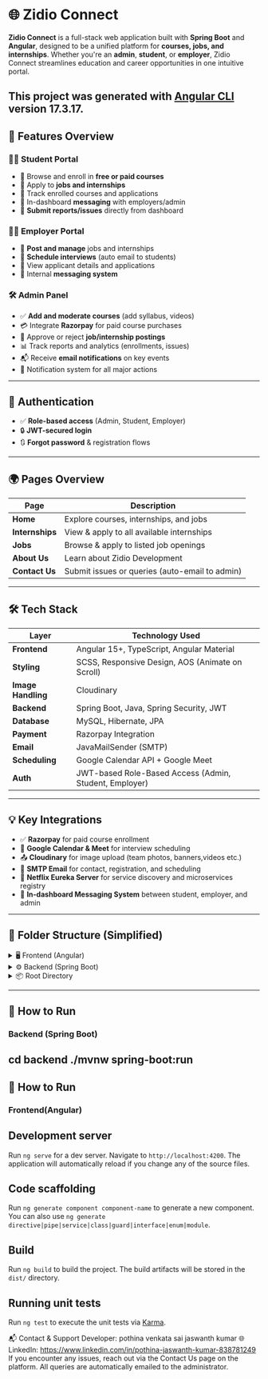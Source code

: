 # 🌐 Zidio Connect

**Zidio Connect** is a full-stack web application built with **Spring Boot** and **Angular**, designed to be a unified platform for **courses, jobs, and internships**. Whether you're an **admin**, **student**, or **employer**, Zidio Connect streamlines education and career opportunities in one intuitive portal.

This project was generated with [Angular CLI](https://github.com/angular/angular-cli) version 17.3.17.
---
## 🚀 Features Overview

### 👨‍🎓 Student Portal
- 🔹 Browse and enroll in **free or paid courses**
- 🔹 Apply to **jobs and internships**
- 🔹 Track enrolled courses and applications
- 🔹 In-dashboard **messaging** with employers/admin
- 🔹 **Submit reports/issues** directly from dashboard

### 👨‍💼 Employer Portal
- 🔸 **Post and manage** jobs and internships
- 🔸 **Schedule interviews** (auto email to students)
- 🔸 View applicant details and applications
- 🔸 Internal **messaging system**

### 🛠️ Admin Panel
- ✅ **Add and moderate courses** (add syllabus, videos)
- 💳 Integrate **Razorpay** for paid course purchases
- 📩 Approve or reject **job/internship postings**
- 📊 Track reports and analytics (enrollments, issues)
- 📬 Receive **email notifications** on key events
- 🔔 Notification system for all major actions

---

## 🔐 Authentication
- ✅ **Role-based access** (Admin, Student, Employer)
- 🔒 **JWT-secured login**
- 🔃 **Forgot password** & registration flows

---

## 🌍 Pages Overview

| Page            | Description                                          |
|-----------------|------------------------------------------------------|
| **Home**        | Explore courses, internships, and jobs              |
| **Internships** | View & apply to all available internships           |
| **Jobs**        | Browse & apply to listed job openings               |
| **About Us**    | Learn about Zidio Development                       |
| **Contact Us**  | Submit issues or queries (auto-email to admin)      |

---
## 🛠️ Tech Stack

| Layer         | Technology Used                                                                    |
|---------------|------------------------------------------------------------------------------------|
| **Frontend**  | Angular 15+, TypeScript, Angular Material                                          |
| **Styling**   | SCSS, Responsive Design, AOS (Animate on Scroll)                                   |
| **Image Handling** | Cloudinary                                                                    |
| **Backend**   | Spring Boot, Java, Spring Security, JWT                                            |
| **Database**  | MySQL, Hibernate, JPA                                                              |
| **Payment**   | Razorpay Integration                                                               |
| **Email**     | JavaMailSender (SMTP)                                                              |
| **Scheduling**| Google Calendar API + Google Meet                                                  |
| **Auth**      | JWT-based Role-Based Access (Admin, Student, Employer)                             |
---
## 💡 Key Integrations
- ✅ **Razorpay** for paid course enrollment
- 📅 **Google Calendar & Meet** for interview scheduling
- 📤 **Cloudinary** for image upload (team photos, banners,videos etc.)
- 📧 **SMTP Email** for contact, registration, and scheduling
- 🧭 **Netflix Eureka Server** for service discovery and microservices registry
- 💬 **In-dashboard Messaging System** between student, employer, and admin
---

## 📂 Folder Structure (Simplified)

<details> <summary>🖥️ Frontend (Angular)</summary>
css
Copy
Edit
frontend/
└── src/
    └── app/
        ├── _auth/
        ├── _model/
        ├── _services/
        ├── about/
        ├── admin/
        ├── contact/
        ├── course-details/
        ├── course-syllabus/
        ├── courses/
        ├── employer/
        ├── footer/
        ├── forbidden/
        ├── header/
        ├── home/
        ├── internship-details/
        ├── internships/
        ├── job-details/
        ├── jobs/
        ├── login/
        ├── message-dialog/
        ├── register/
        ├── remainder-snackbar/
        ├── update-password/
        ├── user/
        ├── app-routing.module.ts
        ├── app.component.ts / .html / .css
        └── app.module.ts
    └── assets/
</details> <details> <summary>⚙️ Backend (Spring Boot)</summary>

Eureka Server/
└── src/
    └── main/
        └── java/
            └── com/example/cloud/
                └── EurekaApplication.java

zidioApp/
└── src/
    └── main/
        └── java/
            └── com/spring/zidio/
                ├── configuration/
                ├── controller/
                ├── dao/
                ├── payload/
                ├── repository/
                ├── service/
                ├── util/
                ├── deserializer/
                ├── Address.java
                ├── AdminNotification.java
                ├── AdminProfile.java
                ├── Application.java
                ├── Interview.java
        └── resources/
            ├── static/               # Static frontend assets (if any)
            ├── templates/            # Thymeleaf or email templates
            ├── application.properties
            └── credentials.json      # Google API credentials (Calendar/Meet)
    └── test/
        └── java/                    # Unit & integration tests
</details> <details> <summary>📦 Root Directory</summary>
zidio-connect/
├── .gitignore
├── .gitattributes
├── mvnw / mvnw.cmd
├── pom.xml
├── package.json
├── angular.json
├── README.md
├── server.ts
├── tsconfig.json
├── tsconfig.app.json
├── tsconfig.spec.json
└── uploads/
</details>

---
## 🧪 How to Run
### Backend (Spring Boot)
cd backend
./mvnw spring-boot:run
---
## 🧪 How to Run

### Frontend(Angular)

## Development server

Run `ng serve` for a dev server. Navigate to `http://localhost:4200`. The application will automatically reload if you change any of the source files.

## Code scaffolding

Run `ng generate component component-name` to generate a new component. You can also use `ng generate directive|pipe|service|class|guard|interface|enum|module`.

## Build

Run `ng build` to build the project. The build artifacts will be stored in the `dist/` directory.

## Running unit tests

Run `ng test` to execute the unit tests via [Karma](https://karma-runner.github.io).

📬 Contact & Support
Developer: pothina venkata sai jaswanth kumar
🌐 LinkedIn: https://www.linkedin.com/in/pothina-jaswanth-kumar-838781249 
If you encounter any issues, reach out via the Contact Us page on the platform. All queries are automatically emailed to the administrator.

